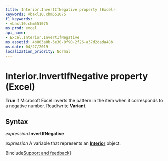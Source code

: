 ```yaml
---
title: Interior.InvertIfNegative property (Excel)
keywords: vbaxl10.chm551075
f1_keywords:
- vbaxl10.chm551075
ms.prod: excel
api_name:
- Excel.Interior.InvertIfNegative
ms.assetid: 4b803a8b-5e30-8f90-2f26-a37d2dada48b
ms.date: 04/27/2019
localization_priority: Normal
---
```



# Interior.InvertIfNegative property (Excel)

**True** if Microsoft Excel inverts the pattern in the item when it corresponds to a negative number. Read/write **Variant**.


## Syntax

_expression_.**InvertIfNegative**

_expression_ A variable that represents an **[Interior](excel.interior(object).md)** object.




[!include[Support and feedback](~/includes/feedback-boilerplate.md)]